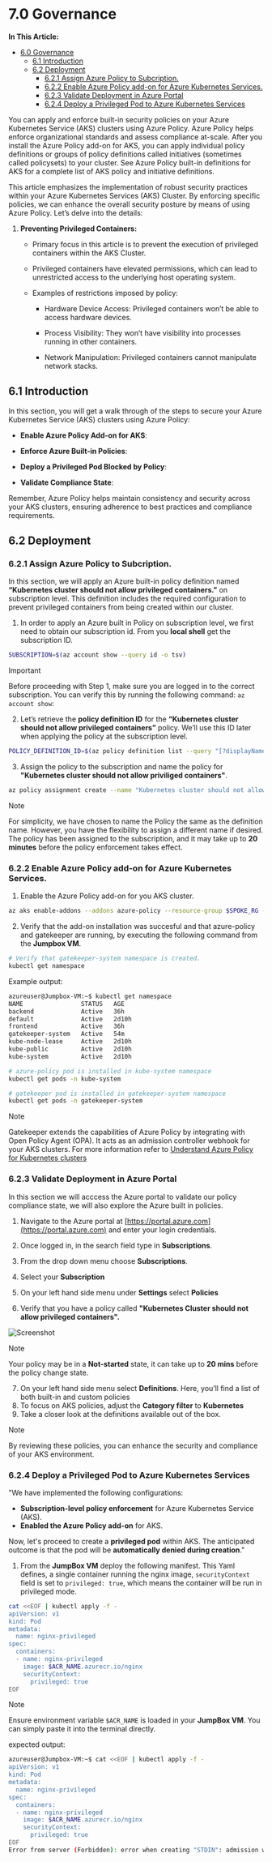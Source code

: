 # 7.0 Governance

**In This Article:**

- [6.0 Governance](#60-governance)
  - [6.1 Introduction](#61-introduction)
  - [6.2 Deployment](#62-deployment)
    - [6.2.1 Assign Azure Policy to Subcription.](#621-assign-azure-policy-to-subcription)
    - [6.2.2 Enable Azure Policy add-on for Azure Kubernetes Services.](#622-enable-azure-policy-add-on-for-azure-kubernetes-services)
    - [6.2.3 Validate Deployment in Azure Portal](#623-validate-deployment-in-azure-portal)
    - [6.2.4 Deploy a Privileged Pod to Azure Kubernetes Services](#624-deploy-a-privileged-pod-to-azure-kubernetes-services)


You can apply and enforce built-in security policies on your Azure Kubernetes Service (AKS) clusters using
Azure Policy. Azure Policy helps enforce organizational standards and assess compliance at-scale. After you install the
Azure Policy add-on for AKS, you can apply individual policy definitions or groups of policy definitions called initiatives (sometimes called policysets) to your cluster. See Azure Policy built-in definitions for AKS
for a complete list of AKS policy and initiative definitions.

This article emphasizes the implementation of robust security practices within your Azure Kubernetes Services (AKS) Cluster. By enforcing specific policies, we can enhance the overall security posture by means of using Azure Policy. Let’s delve into the details:

1. **Preventing Privileged Containers:**
   - Primary focus in this article is to prevent the execution of privileged containers within the AKS Cluster.
  
    - Privileged containers have elevated permissions, which can lead to unrestricted access to the underlying host operating system.
  
    - Examples of restrictions imposed by policy:
      - Hardware Device Access: Privileged containers won’t be able to access hardware devices.
  
      - Process Visibility: They won’t have visibility into processes running in other containers.
  
      - Network Manipulation: Privileged containers cannot manipulate network stacks.



## 6.1 Introduction

In this section, you will get a walk through of the steps to secure your Azure Kubernetes Service (AKS) clusters using Azure Policy:

- **Enable Azure Policy Add-on for AKS**:

- **Enforce Azure Built-in Policies**:

- **Deploy a Privileged Pod Blocked by Policy**:

- **Validate Compliance State**:

Remember, Azure Policy helps maintain consistency and security across your AKS clusters, ensuring adherence to best practices and compliance requirements. 

## 6.2 Deployment

### 6.2.1 Assign Azure Policy to Subcription.

In this section, we will apply an Azure built-in policy definition named **“Kubernetes cluster should not allow privileged containers.”** on subscription level. This definition includes the required configuration to prevent privileged containers from being created within our cluster.

1) In order to apply an Azure built in Policy on subscription level, we first need to obtain our subscription id. From you **local shell** get the subscription ID.

````bash
SUBSCRIPTION=$(az account show --query id -o tsv)
````
> [!IMPORTANT]
> Before proceeding with Step 1, make sure you are logged in to the correct subscription. You can verify this by running the following command: ````az account show````:

2) Let’s retrieve the **policy definition ID** for the **“Kubernetes cluster should not allow privileged containers”** policy. We’ll use this ID later when applying the policy at the subscription level.

````bash
POLICY_DEFINITION_ID=$(az policy definition list --query "[?displayName=='Kubernetes cluster should not allow privileged containers'].{NAME:name}" --output tsv)
````

3) Assign the policy to the subscription and name the policy for **"Kubernetes cluster should not allow priviliged containers"**.
````bash
az policy assignment create --name "Kubernetes cluster should not allow privileged containers" --policy $POLICY_DEFINITION_ID --scope /subscriptions/$SUBSCRIPTION
````

> [!Note]
> For simplicity, we have chosen to name the Policy the same as the definition name. However, you have the flexibility to assign a different name if desired. The policy has been assigned to the subscription, and it may take up to **20 minutes** before the policy enforcement takes effect.

### 6.2.2 Enable Azure Policy add-on for Azure Kubernetes Services.

1) Enable the Azure Policy add-on for you AKS cluster.

````bash
az aks enable-addons --addons azure-policy --resource-group $SPOKE_RG --name $AKS_CLUSTER_NAME-${STUDENT_NAME}
````
2) Verify that the add-on installation was succesful and that azure-policy and gatekeeper are running, by executing the following command from the **Jumpbox VM**.

````bash
# Verify that gatekeeper-system namespace is created.
kubectl get namespace
````
Example output:

````bash
azureuser@Jumpbox-VM:~$ kubectl get namespace
NAME                STATUS   AGE
backend             Active   36h
default             Active   2d10h
frontend            Active   36h
gatekeeper-system   Active   54m
kube-node-lease     Active   2d10h
kube-public         Active   2d10h
kube-system         Active   2d10h
````
````bash
# azure-policy pod is installed in kube-system namespace
kubectl get pods -n kube-system
````
````bash
# gatekeeper pod is installed in gatekeeper-system namespace
kubectl get pods -n gatekeeper-system
````
> [!Note]
> Gatekeeper extends the capabilities of Azure Policy by integrating with Open Policy Agent (OPA). It acts as an admission controller webhook for your AKS clusters. For more information refer to [Understand Azure Policy for Kubernetes clusters](https://learn.microsoft.com/en-us/azure/governance/policy/concepts/policy-for-kubernetes)


### 6.2.3 Validate Deployment in Azure Portal

In this section we will acccess the Azure portal to validate our policy compliance state, we will also explore the Azure built in policies.

1) Navigate to the Azure portal at [https://portal.azure.com](https://portal.azure.com) and enter your login credentials.

2) Once logged in, in the search field type in **Subscriptions**.
3) From the drop down menu choose **Subscriptions**.
4) Select your **Subscription**
5) On your left hand side menu under **Settings** select **Policies**
6) Verify that you have a policy called **"Kubernetes Cluster should not allow privileged containers".**

![Screenshot](images/compliance.jpg)

> [!Note]
> Your policy may be in a **Not-started** state, it can take up to **20 mins** before the policy change state.

7)  On your left hand side menu select **Definitions**. Here, you’ll find a list of both built-in and custom policies
8) To focus on AKS policies, adjust the **Category filter** to **Kubernetes**  
9) Take a closer look at the definitions available out of the box.

> [!Note]
> By reviewing these policies, you can enhance the security and compliance of your AKS environment.

### 6.2.4 Deploy a Privileged Pod to Azure Kubernetes Services

"We have implemented the following configurations:
- **Subscription-level policy enforcement** for Azure Kubernetes Service (AKS).
- **Enabled the Azure Policy add-on** for AKS.

Now, let's proceed to create a **privileged pod** within AKS. The anticipated outcome is that the pod will be **automatically denied during creation**."


1) From the **JumpBox VM** deploy the following manifest. This Yaml defines, a single container running the nginx image, ````securityContext```` field is set to ````privileged: true````, which means the container will be run in privileged mode. 

````bash
cat <<EOF | kubectl apply -f -
apiVersion: v1
kind: Pod
metadata:
  name: nginx-privileged
spec:
  containers:
  - name: nginx-privileged
    image: $ACR_NAME.azurecr.io/nginx
    securityContext:
      privileged: true
EOF
````
> [!Note]
> Ensure environment variable ````$ACR_NAME```` is loaded in your **JumpBox VM**. You can simply paste it into the terminal directly.

expected output:
````bash
azureuser@Jumpbox-VM:~$ cat <<EOF | kubectl apply -f -
apiVersion: v1
kind: Pod
metadata:
  name: nginx-privileged
spec:
  containers:
  - name: nginx-privileged
    image: $ACR_NAME.azurecr.io/nginx
    securityContext:
      privileged: true
EOF
Error from server (Forbidden): error when creating "STDIN": admission webhook "validation.gatekeeper.sh" denied the request: [azurepolicy-k8sazurev2noprivilege-e12c4338d05b4acd7981] Privileged container is not allowed: nginx-privileged2, securityContext: {"privileged": true}
````